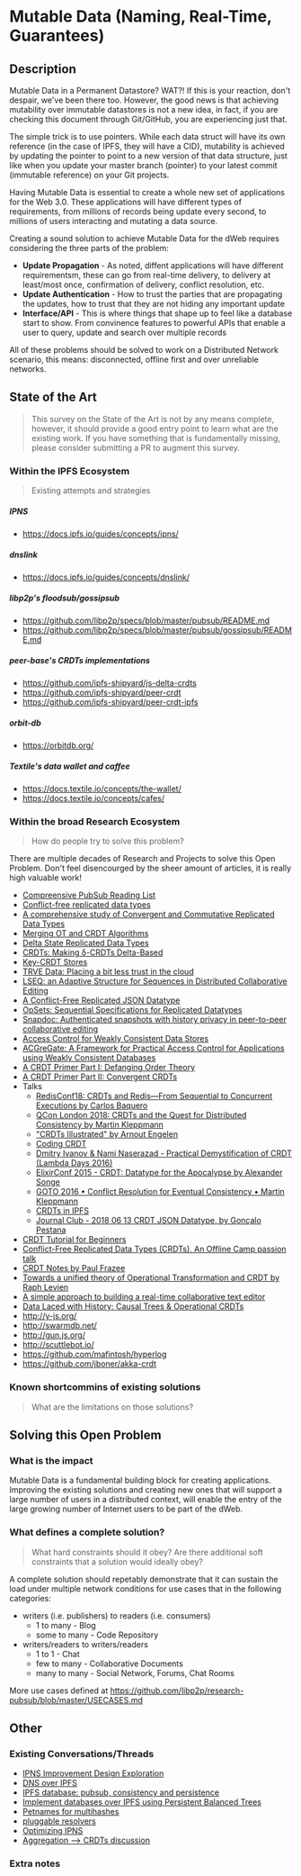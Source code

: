 # Mutable Data (Naming, Real-Time, Guarantees)

## Description

Mutable Data in a Permanent Datastore? WAT?! If this is your reaction, don't despair, we've been there too. However, the good news is that achieving mutability over immutable datastores is not a new idea, in fact, if you are checking this document through Git/GitHub, you are experiencing just that.

The simple trick is to use pointers. While each data struct will have its own reference (in the case of IPFS, they will have a CID), mutability is achieved by updating the pointer to point to a new version of that data structure, just like when you update your master branch (pointer) to your latest commit (immutable reference) on your Git projects.

Having Mutable Data is essential to create a whole new set of applications for the Web 3.0. These applications will have different types of requirements, from millions of records being update every second, to millions of users interacting and mutating a data source.

Creating a sound solution to achieve Mutable Data for the dWeb requires considering the three parts of the problem:

- **Update Propagation** - As noted, diffent applications will have different requirementsm, these can go from real-time delivery, to delivery at least/most once, confirmation of delivery, conflict resolution, etc.
- **Update Authentication** - How to trust the parties that are propagating the updates, how to trust that they are not hiding any important update
- **Interface/API** - This is where things that shape up to feel like a database start to show. From convinence features to powerful APIs that enable a user to query, update and search over multiple records

All of these problems should be solved to work on a Distributed Network scenario, this means: disconnected, offline first and over unreliable networks.

## State of the Art

> This survey on the State of the Art is not by any means complete, however, it should provide a good entry point to learn what are the existing work. If you have something that is fundamentally missing, please consider submitting a PR to augment this survey. 

### Within the IPFS Ecosystem
> Existing attempts and strategies

##### IPNS

- https://docs.ipfs.io/guides/concepts/ipns/

##### dnslink

- https://docs.ipfs.io/guides/concepts/dnslink/

##### libp2p's floodsub/gossipsub

- https://github.com/libp2p/specs/blob/master/pubsub/README.md
- https://github.com/libp2p/specs/blob/master/pubsub/gossipsub/README.md

##### peer-base's CRDTs implementations

- https://github.com/ipfs-shipyard/js-delta-crdts
- https://github.com/ipfs-shipyard/peer-crdt 
- https://github.com/ipfs-shipyard/peer-crdt-ipfs

##### orbit-db

- https://orbitdb.org/

##### Textile's data wallet and caffee 

- https://docs.textile.io/concepts/the-wallet/
- https://docs.textile.io/concepts/cafes/

### Within the broad Research Ecosystem
> How do people try to solve this problem?

There are multiple decades of Research and Projects to solve this Open Problem. Don't feel disencourged by the sheer amount of articles, it is really high valuable work!

- [Compreensive PubSub Reading List](https://ipfs.io/ipfs/QmNinWNHd287finciBwbgovkAqEBQKvnys1W26sY8uupc5/pubsub%20reading%20list.pdf)
- [Conflict-free replicated data types](https://scholar.google.pt/citations?view_op=view_citation&hl=en&user=NAUDTpMAAAAJ&citation_for_view=NAUDTpMAAAAJ:M3ejUd6NZC8C)
- [A comprehensive study of Convergent and Commutative Replicated Data Types](http://hal.upmc.fr/inria-00555588/document)
- [Merging OT and CRDT Algorithms](http://dl.acm.org/citation.cfm?id=2596636)
- [Delta State Replicated Data Types](https://arxiv.org/abs/1603.01529)
- [CRDTs: Making δ-CRDTs Delta-Based](http://novasys.di.fct.unl.pt/~alinde/publications/a12-van_der_linde.pdf)
- [Key-CRDT Stores](https://run.unl.pt/bitstream/10362/7802/1/Sousa_2012.pdf)
- [TRVE Data: Placing a bit less trust in the cloud](https://www.cl.cam.ac.uk/research/dtg/trve/)
- [LSEQ: an Adaptive Structure for Sequences in Distributed Collaborative Editing](https://hal.archives-ouvertes.fr/hal-00921633/document)
- [A Conflict-Free Replicated JSON Datatype](https://arxiv.org/pdf/1608.03960.pdf)
- [OpSets: Sequential Specifications for Replicated Datatypes](https://arxiv.org/abs/1805.04263)
- [Snapdoc: Authenticated snapshots with history privacy in peer-to-peer collaborative editing](https://martin.kleppmann.com/papers/snapdoc-pets19.pdf)
- [Access Control for Weakly Consistent Data Stores](http://www.complang.tuwien.ac.at/kps2015/proceedings/KPS_2015_submission_25.pdf)
- [ACGreGate: A Framework for Practical Access Control for Applications using Weakly Consistent Databases](https://arxiv.org/abs/1801.07005)
- [A CRDT Primer Part I: Defanging Order Theory](http://jtfmumm.com/blog/2015/11/17/crdt-primer-1-defanging-order-theory/)
- [A CRDT Primer Part II: Convergent CRDTs](http://jtfmumm.com/blog/2015/11/24/crdt-primer-2-convergent-crdts/)
- Talks
  - [RedisConf18: CRDTs and Redis—From Sequential to Concurrent Executions by Carlos Baquero](https://www.youtube.com/watch?v=ZoMIzBM0nf4)
  - [QCon London 2018: CRDTs and the Quest for Distributed Consistency by Martin Kleppmann](https://www.infoq.com/presentations/crdt-distributed-consistency)
  - ["CRDTs Illustrated" by Arnout Engelen](https://www.youtube.com/watch?v=9xFfOhasiOE)
  - [Coding CRDT](https://www.youtube.com/playlist?list=PLzUeAPxtWcqxBXjUelmcm5ORVjEpbUlHH)
  - [Dmitry Ivanov & Nami Naserazad - Practical Demystification of CRDT (Lambda Days 2016)](https://www.youtube.com/watch?v=PQzNW8uQ_Y4)
  - [ElixirConf 2015 - CRDT: Datatype for the Apocalypse by Alexander Songe](https://www.youtube.com/watch?v=txD1tfyIIvY)
  - [GOTO 2016 • Conflict Resolution for Eventual Consistency • Martin Kleppmann](https://www.youtube.com/watch?v=yCcWpzY8dIA)
  - [CRDTs in IPFS](https://www.youtube.com/watch?v=2VOF-Z-nLnQ)
  - [Journal Club - 2018 06 13 CRDT JSON Datatype, by Gonçalo Pestana](https://www.youtube.com/watch?v=TRvQzwDyVro)
- [CRDT Tutorial for Beginners](https://github.com/ljwagerfield/crdt)
- [Conflict-Free Replicated Data Types (CRDTs), An Offline Camp passion talk](https://medium.com/offline-camp/conflict-free-replicated-data-types-crdts-2c6ae67ab9a4#.duh4g0r9k)
- [CRDT Notes by Paul Frazee](https://github.com/pfrazee/crdt_notes)
- [Towards a unified theory of Operational Transformation and CRDT by Raph Levien](https://medium.com/@raphlinus/towards-a-unified-theory-of-operational-transformation-and-crdt-70485876f72f)
- [A simple approach to building a real-time collaborative text editor](http://digitalfreepen.com/2017/10/06/simple-real-time-collaborative-text-editor.html)
- [Data Laced with History: Causal Trees & Operational CRDTs](http://archagon.net/blog/2018/03/24/data-laced-with-history/)  
- http://y-js.org/
- http://swarmdb.net/
- http://gun.js.org/
- http://scuttlebot.io/
- https://github.com/mafintosh/hyperlog
- https://github.com/jboner/akka-crdt

### Known shortcommins of existing solutions
> What are the limitations on those solutions?

## Solving this Open Problem

### What is the impact

Mutable Data is a fundamental building block for creating applications. Improving the existing solutions and creating new ones that will support a large number of users in a distributed context, will enable the entry of the large growing number of Internet users to be part of the dWeb.

### What defines a complete solution?
> What hard constraints should it obey? Are there additional soft constraints that a solution would ideally obey?

A complete solution should repetably demonstrate that it can sustain the load under multiple network conditions for use cases that in the following categories:

- writers (i.e. publishers) to readers (i.e. consumers)
  - 1 to many - Blog
  - some to many - Code Repository
- writers/readers to writers/readers
  - 1 to 1 - Chat
  - few to many - Collaborative Documents
  - many to many - Social Network, Forums, Chat Rooms

More use cases defined at https://github.com/libp2p/research-pubsub/blob/master/USECASES.md

## Other

### Existing Conversations/Threads

- [IPNS Improvement Design Exploration](https://github.com/ipfs/notes/issues/260)
- [DNS over IPFS](https://github.com/ipfs/notes/issues/250)
- [IPFS database: pubsub, consistency and persistence](https://github.com/ipfs/notes/issues/244)
- [Implement databases over IPFS using Persistent Balanced Trees](https://github.com/ipfs/notes/issues/161)
- [Petnames for multihashes](https://github.com/ipfs/notes/issues/157)
- [pluggable resolvers](https://github.com/ipfs/notes/issues/127)
- [Optimizing IPNS](https://github.com/ipfs/notes/issues/109)
- [Aggregation --> CRDTs discussion](https://github.com/ipfs/notes/issues/40)

### Extra notes
